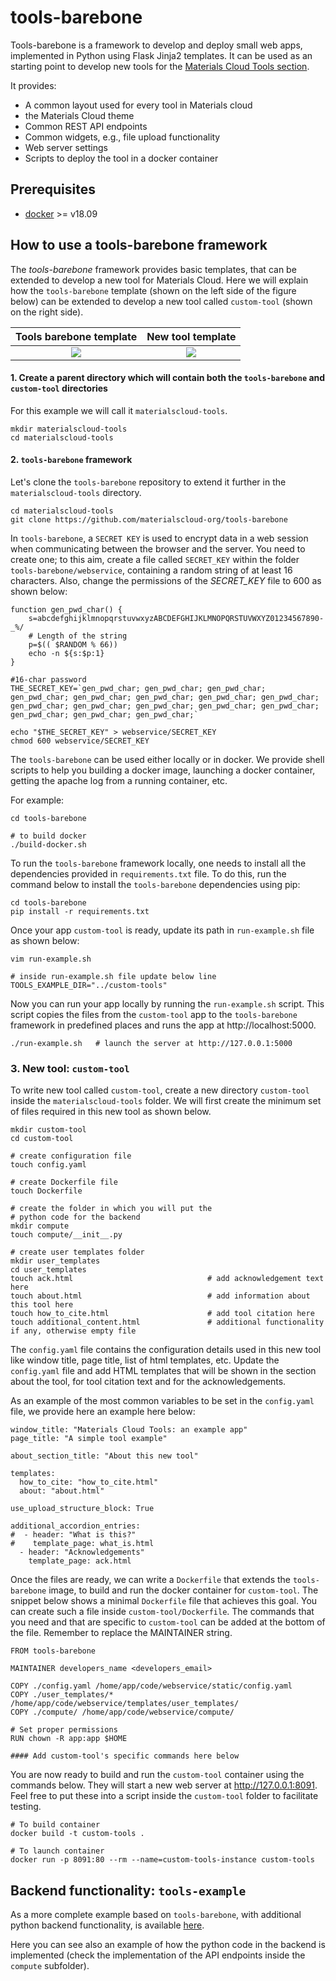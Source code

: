 # tools-barebone

Tools-barebone is a framework to develop and deploy small web apps,
implemented in Python using Flask Jinja2 templates. 
It can be used as an starting point to develop new tools for the
[Materials Cloud Tools section](https://www.materialscloud.org/work/tools/options).

It provides:

* A common layout used for every tool in Materials cloud
* the Materials Cloud theme
* Common REST API endpoints
* Common widgets, e.g., file upload functionality
* Web server settings
* Scripts to deploy the tool in a docker container

## Prerequisites

* [docker](https://www.docker.com/) >= v18.09

## How to use a tools-barebone framework

The _tools-barebone_ framework provides basic templates, that can be extended to develop 
a new tool for Materials Cloud. Here we will explain how the `tools-barebone` template (shown
on the left side of the figure below) can be extended to develop a new tool called `custom-tool`
(shown on the right side).

Tools barebone template    |  New tool template
:-------------------------:|:-------------------------:
![](https://github.com/materialscloud-org/tools-barebone/blob/master/webservice/static/img/tools-barebone.png)  |  ![](https://github.com/materialscloud-org/tools-barebone/blob/master/webservice/static/img/tools-example.png)


#### 1. Create a parent directory which will contain both the `tools-barebone` and `custom-tool` directories

For this example we will call it `materialscloud-tools`. 

```
mkdir materialscloud-tools
cd materialscloud-tools
```


#### 2. `tools-barebone` framework

Let's clone the `tools-barebone` repository to extend it further in the `materialscloud-tools` directory.

```
cd materialscloud-tools
git clone https://github.com/materialscloud-org/tools-barebone
```

In `tools-barebone`, a `SECRET KEY` is used to encrypt data in a web session when communicating between the browser and the server. You need to create one; to this aim, create a file called
`SECRET_KEY` within the folder `tools-barebone/webservice`, containing a random
string of at least 16 characters. 
Also, change the permissions of the _SECRET_KEY_ file to 600 as shown below:

```
function gen_pwd_char() {
    s=abcdefghijklmnopqrstuvwxyzABCDEFGHIJKLMNOPQRSTUVWXYZ01234567890-_%/
    # Length of the string
    p=$(( $RANDOM % 66))
    echo -n ${s:$p:1}
}

#16-char password
THE_SECRET_KEY=`gen_pwd_char; gen_pwd_char; gen_pwd_char; gen_pwd_char; gen_pwd_char; gen_pwd_char; gen_pwd_char; gen_pwd_char; gen_pwd_char; gen_pwd_char; gen_pwd_char; gen_pwd_char; gen_pwd_char; gen_pwd_char; gen_pwd_char; gen_pwd_char;`

echo "$THE_SECRET_KEY" > webservice/SECRET_KEY
chmod 600 webservice/SECRET_KEY
```

The `tools-barebone` can be used either locally or in docker. We provide shell scripts 
to help you building a docker image, launching a docker container, getting the apache log from a running container, etc.

For example:

```
cd tools-barebone

# to build docker
./build-docker.sh
```

To run the `tools-barebone` framework locally, one needs to install all the dependencies provided 
in `requirements.txt` file. To do this, run the command below to install the `tools-barebone` dependencies using pip:

```
cd tools-barebone
pip install -r requirements.txt
```

Once your app `custom-tool` is ready, update its path in `run-example.sh` file as shown below:

```
vim run-example.sh

# inside run-example.sh file update below line
TOOLS_EXAMPLE_DIR="../custom-tools"
```

Now you can run your app locally by running the `run-example.sh` script. This script copies the files from
the `custom-tool` app to the `tools-barebone` framework in predefined places and runs the app 
at http://localhost:5000.

```
./run-example.sh   # launch the server at http://127.0.0.1:5000
```

### 3. New tool: `custom-tool`

To write new tool called `custom-tool`, create a new directory `custom-tool` inside the
`materialscloud-tools` folder. We will first create the minimum set of files required
in this new tool as shown below.

```
mkdir custom-tool
cd custom-tool

# create configuration file
touch config.yaml

# create Dockerfile file
touch Dockerfile

# create the folder in which you will put the
# python code for the backend
mkdir compute
touch compute/__init__.py

# create user templates folder
mkdir user_templates
cd user_templates
touch ack.html                              # add acknowledgement text here
touch about.html                            # add information about this tool here
touch how_to_cite.html                      # add tool citation here
touch additional_content.html               # additional functionality if any, otherwise empty file

```

The `config.yaml` file contains the configuration details used in this new tool like window title, 
page title, list of html templates, etc. Update the `config.yaml` file and add HTML templates 
that will be shown in the section about the tool, for tool citation text and for the acknowledgements. 

As an example of the most common variables to be set in the `config.yaml` file, we provide here an example
here below: 
```
window_title: "Materials Cloud Tools: an example app"
page_title: "A simple tool example"

about_section_title: "About this new tool"

templates:
  how_to_cite: "how_to_cite.html"
  about: "about.html"

use_upload_structure_block: True

additional_accordion_entries:
#  - header: "What is this?"
#    template_page: what_is.html
  - header: "Acknowledgements"
    template_page: ack.html

```

Once the files are ready, we can write a `Dockerfile` that extends the `tools-barebone` image,
to build and run the docker container for `custom-tool`. The snippet below shows a minimal
`Dockerfile` file that achieves this goal. You can create such a file inside `custom-tool/Dockerfile`.
The commands that you need and that are specific to `custom-tool` can be added at the bottom of the file.
Remember to replace the MAINTAINER string.
 
```
FROM tools-barebone

MAINTAINER developers_name <developers_email>

COPY ./config.yaml /home/app/code/webservice/static/config.yaml
COPY ./user_templates/* /home/app/code/webservice/templates/user_templates/
COPY ./compute/ /home/app/code/webservice/compute/

# Set proper permissions
RUN chown -R app:app $HOME

#### Add custom-tool's specific commands here below
```

You are now ready to build and run the `custom-tool` container using the commands below. 
They will start a new web server at http://127.0.0.1:8091. Feel free to put these
into a script inside the `custom-tool` folder to facilitate testing.
```
# To build container
docker build -t custom-tools .
  
# To launch container
docker run -p 8091:80 --rm --name=custom-tools-instance custom-tools  
```

## Backend functionality: `tools-example`
As a more complete example based on `tools-barebone`, with additional python backend functionality, is available 
[here](https://github.com/materialscloud-org/tools-example).

Here you can see also an example of how the python code in the backend is implemented (check the implementation of the API endpoints inside the `compute` subfolder).

